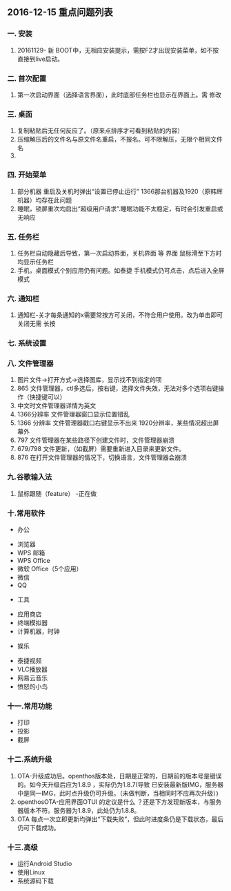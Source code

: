 ## 2016-12-15 重点问题列表

### 一. 安装  
 1. 20161129- 新 BOOT中，无相应安装提示，需按F2才出现安装菜单，如不按直接到live启动。
 
### 二. 首次配置
 1. 第一次启动界面（选择语言界面），此时底部任务栏也显示在界面上。需 修改

### 三. 桌面
 1. 复制粘贴后无任何反应了。（原来点排序才可看到粘贴的内容）
 2. 压缩解压后的文件名与原文件名重启，不报名。可不限解压，无限个相同文件名
 3. 
 
### 四. 开始菜单
 1. 部分机器 重启及关机时弹出“设置已停止运行” 1366那台机器及1920（原韩辉机器）均存在此问题
 2. 睡眠，锁屏重次均启出“超级用户请求”.睡眠功能不太稳定，有时会引发重启或无响应
 
### 五. 任务栏
 1. 任务栏自动隐藏后导致，第一次启动界面，关机界面 等 界面 鼠标滑至下方时均显示任务栏
 2. 手机，桌面模式个别应用仍有问题。如泰捷 手机模式仍可点击，点后进入全屏模式
 
### 六. 通知栏
 1.  通知栏-关才每条通知的x需要常按方可关闭，不符合用户使用。改为单击即可关闭无需 长按

### 七. 系统设置


### 八. 文件管理器
 1. 图片文件->打开方式->选择图库，显示找不到指定的项
 2. 865 文件管理器，ctl多选后，按右键，选择文件失效，无法对多个选项右键操作（快捷键可以）
 3. 中文时文件管理器详情为英文
 4. 1366分辨率 文件管理器窗口显示位置错乱
 5. 1366 分辨率 文件管理器戳口右键显示不出来 1920分辨率，某些情况超出屏幕外
 6. 797 文件管理器在某些路径下创建文件时，文件管理器崩溃
 7. 679/798 文件更新，（如截屏）需要重新进入目录来更新文件。
 8. 876 在打开文件管理器的情况下，切换语言，文件管理器会崩溃


### 九.谷歌输入法
1. 鼠标跟随（feature） -正在做

### 十.常用软件
* 办公
 - 浏览器
 - WPS 邮箱
 - WPS Office
 - 微软 Office（5个应用）
 - 微信
 - QQ

* 工具
 - 应用商店
 - 终端模拟器
 - 计算机器，时钟

* 娱乐
 - 泰捷视频
 - VLC播放器
 - 网易云音乐
 - 愤怒的小鸟

### 十一.常用功能
- 打印
- 投影
- 截屏


### 十二.系统升级
 1. OTA-升级成功后。openthos版本处，日期是正常的，日期前的版本号是错误的。如今天升级后应为1.8.9 ，实际仍为1.8.7(导致 已安装最新版IMG，服务器中是同一IMG，此时点升级仍可升级。（未做判断，当相同时不应再次升级）)
 2. openthosOTA-应用界面OTUI 的定议是什么 ？还是下方发现新版本，与服务器版本不符。服务器为1.8.9，此处仍为1.8.8。
 3. OTA 每点一次立即更新均弹出“下载失败”，但此时进度条仍是下载状态，最后仍可下载成功。

### 十三.高级
 - 运行Android Studio
 - 使用Linux
 - 系统源码下载







